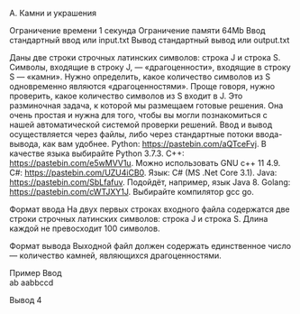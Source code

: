 ﻿A. Камни и украшения

Ограничение времени	1 секунда
Ограничение памяти	64Mb
Ввод	стандартный ввод или input.txt
Вывод	стандартный вывод или output.txt

Даны две строки строчных латинских символов: строка J и строка S. Символы, входящие в строку J, — «драгоценности», входящие в строку S — «камни». Нужно определить, какое количество символов из S одновременно являются «драгоценностями». Проще говоря, нужно проверить, какое количество символов из S входит в J.
Это разминочная задача, к которой мы размещаем готовые решения. Она очень простая и нужна для того, чтобы вы могли познакомиться с нашей автоматической системой проверки решений. Ввод и вывод осуществляется через файлы, либо через стандартные потоки ввода-вывода, как вам удобнее.
Python: https://pastebin.com/aQTceFvj. В качестве языка выбирайте Python 3.7.3.
C++: https://pastebin.com/e5wMVV1u. Можно использовать GNU c++ 11 4.9.
C#: https://pastebin.com/UZU4iCB0. Язык: C# (MS .Net Core 3.1).
Java: https://pastebin.com/SbLfafuv. Подойдёт, например, язык Java 8.
Golang: https://pastebin.com/cWTJXY1J. Выбирайте компилятор gcc go.

Формат ввода
На двух первых строках входного файла содержатся две строки строчных латинских символов: строка J и строка S. Длина каждой не превосходит 100 символов.

Формат вывода
Выходной файл должен содержать единственное число — количество камней, являющихся драгоценностями.

Пример
Ввод	
ab
aabbccd

Вывод
4